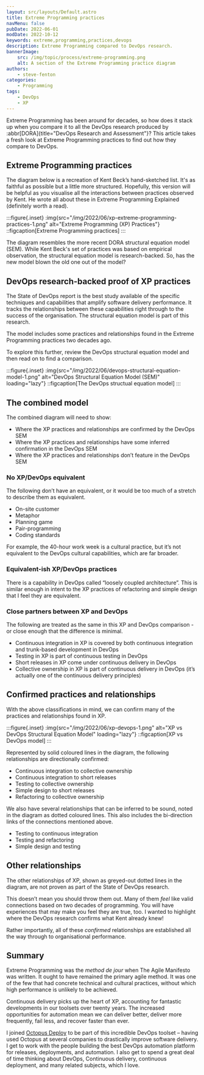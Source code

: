```yaml
---
layout: src/layouts/Default.astro
title: Extreme Programming practices
navMenu: false
pubDate: 2022-06-01
modDate: 2022-10-12
keywords: extreme,programming,practices,devops
description: Extreme Programming compared to DevOps research.
bannerImage:
    src: /img/topic/process/extreme-programming.png
    alt: A section of the Extreme Programming practice diagram
authors:
    - steve-fenton
categories:
    - Programming
tags:
    - DevOps
    - XP
---
```


Extreme Programming has been around for decades, so how does it stack up when you compare it to all the DevOps research produced by :abbr[DORA]{title="DevOps Research and Assessment"}? This article takes a fresh look at Extreme Programming practices to find out how they compare to DevOps.

## Extreme Programming practices

The diagram below is a recreation of Kent Beck’s hand-sketched list. It's as faithful as possible but a little more structured. Hopefully, this version will be helpful as you visualise all the interactions between practices observed by Kent. He wrote all about these in Extreme Programming Explained (definitely worth a read).

:::figure{.inset}
:img{src="/img/2022/06/xp-extreme-programming-practices-1.png" alt="Extreme Programming (XP) Practices"}
::figcaption[Extreme Programming practices]
:::

The diagram resembles the more recent DORA structural equation model (SEM). While Kent Beck's set of practices was based on empirical observation, the structural equation model is research-backed. So, has the new model blown the old one out of the model?

## DevOps research-backed proof of XP practices

The State of DevOps report is the best study available of the specific techniques and capabilities that amplify software delivery performance. It tracks the relationships between these capabilities right through to the success of the organisation. The structural equation model is part of this research.

The model includes some practices and relationships found in the Extreme Programming practices two decades ago.

To explore this further, review the DevOps structural equation model and then read on to find a comparison.

:::figure{.inset}
:img{src="/img/2022/06/devops-structural-equation-model-1.png" alt="DevOps Structural Equation Model (SEM)" loading="lazy"}
::figcaption[The DevOps structual equation model]
:::

## The combined model

The combined diagram will need to show:

- Where the XP practices and relationships are confirmed by the DevOps SEM
- Where the XP practices and relationships have some inferred confirmation in the DevOps SEM
- Where the XP practices and relationships don’t feature in the DevOps SEM

### No XP/DevOps equivalent

The following don’t have an equivalent, or it would be too much of a stretch to describe them as equivalent.

- On-site customer
- Metaphor
- Planning game
- Pair-programming
- Coding standards

For example, the 40-hour work week is a cultural practice, but it’s not equivalent to the DevOps cultural capabilities, which are far broader.

### Equivalent-ish XP/DevOps practices

There is a capability in DevOps called “loosely coupled architecture”. This is similar enough in intent to the XP practices of refactoring and simple design that I feel they are equivalent.

### Close partners between XP and DevOps

The following are treated as the same in this XP and DevOps comparison - or close enough that the difference is minimal.

- Continuous integration in XP is covered by both continuous integration and trunk-based development in DevOps
- Testing in XP is part of continuous testing in DevOps
- Short releases in XP come under continuous delivery in DevOps
- Collective ownership in XP is part of continuous delivery in DevOps (it’s actually one of the continuous delivery principles)

## Confirmed practices and relationships

With the above classifications in mind, we can confirm many of the practices and relationships found in XP.

:::figure{.inset}
:img{src="/img/2022/06/xp-devops-1.png" alt="XP vs DevOps Structural Equation Model" loading="lazy"}
::figcaption[XP vs DevOps model]
:::

Represented by solid coloured lines in the diagram, the following relationships are directionally confirmed:

- Continuous integration to collective ownership
- Continuous integration to short releases
- Testing to collective ownership
- Simple design to short releases
- Refactoring to collective ownership

We also have several relationships that can be inferred to be sound, noted in the diagram as dotted coloured lines. This also includes the bi-direction links of the connections mentioned above.

- Testing to continuous integration
- Testing and refactoring
- Simple design and testing

## Other relationships

The other relationships of XP, shown as greyed-out dotted lines in the diagram, are not proven as part of the State of DevOps research.

This doesn’t mean you should throw them out. Many of them *feel* like valid connections based on two decades of programming. You will have experiences that may make you feel they are true, too. I wanted to highlight where the DevOps research confirms what Kent already knew!

Rather importantly, all of these *confirmed* relationships are established all the way through to organisational performance.

## Summary

Extreme Programming was the *method de jour* when The Agile Manifesto was written. It ought to have remained the primary agile method. It was one of the few that had concrete technical and cultural practices, without which high performance is unlikely to be achieved.

Continuous delivery picks up the heart of XP, accounting for fantastic developments in our toolsets over twenty years. The increased opportunities for automation mean we can deliver better, deliver more frequently, fail less, and recover faster than ever.

I joined [Octopus Deploy](https://octopus.com/) to be part of this incredible DevOps toolset – having used Octopus at several companies to drastically improve software delivery. I get to work with the people building the best DevOps automation platform for releases, deployments, and automation. I also get to spend a great deal of time thinking about DevOps, Continuous delivery, continuous deployment, and many related subjects, which I love.
